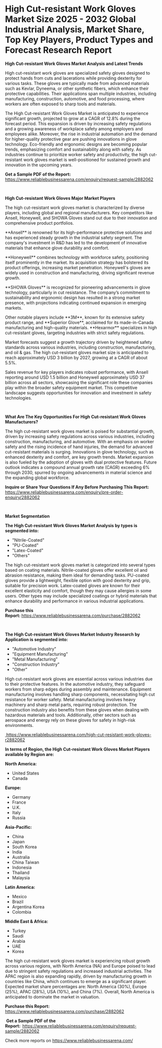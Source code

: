 <p><h1>High Cut-resistant Work Gloves Market Size 2025 - 2032 Global Industrial Analysis, Market Share, Top Key Players, Product Types and Forecast Research Report</h1></p><p><strong>High Cut-resistant Work Gloves Market Analysis and Latest Trends</strong></p>
<p><p>High cut-resistant work gloves are specialized safety gloves designed to protect hands from cuts and lacerations while providing dexterity for various tasks. These gloves are typically made from advanced materials such as Kevlar, Dyneema, or other synthetic fibers, which enhance their protective capabilities. Their applications span multiple industries, including manufacturing, construction, automotive, and food processing, where workers are often exposed to sharp tools and materials.</p><p>The High Cut-resistant Work Gloves Market is anticipated to experience significant growth, projected to grow at a CAGR of 12.8% during the forecast period. This expansion is driven by increasing safety regulations and a growing awareness of workplace safety among employers and employees alike. Moreover, the rise in industrial automation and the demand for higher-quality protective gear are pushing innovations in glove technology. Eco-friendly and ergonomic designs are becoming popular trends, emphasizing comfort and sustainability along with safety. As industries continue to prioritize worker safety and productivity, the high cut-resistant work gloves market is well-positioned for sustained growth and innovation in the upcoming years.</p></p>
<p><strong>Get a Sample PDF of the Report:&nbsp;</strong> <a href="https://www.reliablebusinessarena.com/enquiry/request-sample/2882062?utm_campaign=2990&utm_medium=2&utm_source=Github&utm_content=ia&utm_term=12032025&utm_id=high-cut-resistant-work-gloves">https://www.reliablebusinessarena.com/enquiry/request-sample/2882062</a></p>
<p>&nbsp;</p>
<p><strong>High Cut-resistant Work Gloves Major Market Players</strong></p>
<p><p>The high cut-resistant work gloves market is characterized by diverse players, including global and regional manufacturers. Key competitors like Ansell, Honeywell, and SHOWA Gloves stand out due to their innovation and comprehensive product portfolios.</p><p>**Ansell** is renowned for its high-performance protective solutions and has experienced steady growth in the industrial safety segment. The company's investment in R&D has led to the development of innovative materials that enhance glove durability and comfort.</p><p>**Honeywell** combines technology with workforce safety, positioning itself prominently in the market. Its acquisition strategy has bolstered its product offerings, increasing market penetration. Honeywell's gloves are widely used in construction and manufacturing, driving significant revenue growth.</p><p>**SHOWA Gloves** is recognized for pioneering advancements in glove technology, particularly in cut resistance. The company’s commitment to sustainability and ergonomic design has resulted in a strong market presence, with projections indicating continued expansion in emerging markets.</p><p>Other notable players include **3M**, known for its extensive safety product range, and **Superior Glove**, acclaimed for its made-in-Canada manufacturing and high-quality materials. **Hexarmor** specializes in high cut-resistant gloves, targeting industries with strict safety regulations.</p><p>Market forecasts suggest a growth trajectory driven by heightened safety standards across various industries, including construction, manufacturing, and oil & gas. The high cut-resistant gloves market size is anticipated to reach approximately USD 3 billion by 2027, growing at a CAGR of about 5.5%.</p><p>Sales revenue for key players indicates robust performance, with Ansell reporting around USD 1.5 billion and Honeywell approximately USD 37 billion across all sectors, showcasing the significant role these companies play within the broader safety equipment market. This competitive landscape suggests opportunities for innovation and investment in safety technologies.</p></p>
<p>&nbsp;</p>
<p><strong>What Are The Key Opportunities For High Cut-resistant Work Gloves Manufacturers?</strong></p>
<p><p>The high cut-resistant work gloves market is poised for substantial growth, driven by increasing safety regulations across various industries, including construction, manufacturing, and automotive. With an emphasis on worker safety and the rising incidence of hand injuries, the demand for advanced cut-resistant materials is surging. Innovations in glove technology, such as enhanced dexterity and comfort, are key growth trends. Market expansion is also fueled by the adoption of gloves with dual protective features. Future outlook indicates a compound annual growth rate (CAGR) exceeding 6% through 2030, spurred by ongoing advancements in material science and the expanding global workforce.</p></p>
<p><strong>Inquire or Share Your Questions If Any Before Purchasing This Report:</strong> <a href="https://www.reliablebusinessarena.com/enquiry/pre-order-enquiry/2882062?utm_campaign=2990&utm_medium=2&utm_source=Github&utm_content=ia&utm_term=12032025&utm_id=high-cut-resistant-work-gloves">https://www.reliablebusinessarena.com/enquiry/pre-order-enquiry/2882062</a></p>
<p>&nbsp;</p>
<p><strong>Market Segmentation</strong></p>
<p><strong>The High Cut-resistant Work Gloves Market Analysis by types is segmented into:</strong></p>
<p><ul><li>"Nitrile-Coated"</li><li>"PU-Coated"</li><li>"Latex-Coated"</li><li>"Others"</li></ul></p>
<p><p>The high cut-resistant work gloves market is categorized into several types based on coating materials. Nitrile-coated gloves offer excellent oil and abrasion resistance, making them ideal for demanding tasks. PU-coated gloves provide a lightweight, flexible option with good dexterity and grip, suitable for precision work. Latex-coated gloves are known for their excellent elasticity and comfort, though they may cause allergies in some users. Other types may include specialized coatings or hybrid materials that enhance durability and performance in various industrial applications.</p></p>
<p><strong>Purchase this Report:&nbsp;</strong><a href="https://www.reliablebusinessarena.com/purchase/2882062?utm_campaign=2990&utm_medium=2&utm_source=Github&utm_content=ia&utm_term=12032025&utm_id=high-cut-resistant-work-gloves">https://www.reliablebusinessarena.com/purchase/2882062</a></p>
<p>&nbsp;</p>
<p><strong>The High Cut-resistant Work Gloves Market Industry Research by Application is segmented into:</strong></p>
<p><ul><li>"Automotive Industry"</li><li>"Equipment Manufacturing"</li><li>"Metal Manufacturing"</li><li>"Construction Industry"</li><li>"Other"</li></ul></p>
<p><p>High cut-resistant work gloves are essential across various industries due to their protective features. In the automotive industry, they safeguard workers from sharp edges during assembly and maintenance. Equipment manufacturing involves handling sharp components, necessitating high cut resistance for worker safety. Metal manufacturing involves heavy machinery and sharp metal parts, requiring robust protection. The construction industry also benefits from these gloves when dealing with hazardous materials and tools. Additionally, other sectors such as aerospace and energy rely on these gloves for safety in high-risk environments.</p></p>
<p><a href="https://www.reliablebusinessarena.com/high-cut-resistant-work-gloves-r2882062?utm_campaign=2990&utm_medium=2&utm_source=Github&utm_content=ia&utm_term=12032025&utm_id=high-cut-resistant-work-gloves">&nbsp;https://www.reliablebusinessarena.com/high-cut-resistant-work-gloves-r2882062</a></p>
<p><strong>In terms of Region, the High Cut-resistant Work Gloves Market Players available by Region are:</strong></p>
<p>
    <p> <strong> North America: </strong>
        <ul>
            <li>United States</li>
            <li>Canada</li>
        </ul>
        </p> 
    <p> <strong> Europe: </strong>
        <ul>
            <li>Germany</li>
            <li>France</li>
            <li>U.K.</li>
            <li>Italy</li>
            <li>Russia</li>
        </ul>
        </p> 
    <p> <strong> Asia-Pacific: </strong>
        <ul>
            <li>China</li>
            <li>Japan</li>
            <li>South Korea</li>
            <li>India</li>
            <li>Australia</li>
            <li>China Taiwan</li>
            <li>Indonesia</li>
            <li>Thailand</li>
            <li>Malaysia</li>
        </ul>
        </p> 
    <p> <strong> Latin America: </strong>
        <ul>
            <li>Mexico</li>
            <li>Brazil</li>
            <li>Argentina Korea</li>
            <li>Colombia</li>
        </ul>
        </p> 
    <p> <strong> Middle East & Africa: </strong>
        <ul>
            <li>Turkey</li>
            <li>Saudi</li>
            <li>Arabia</li>
            <li>UAE</li>
            <li>Korea</li>
        </ul>
    </p>
    </p>
<p><p>The high cut-resistant work gloves market is experiencing robust growth across various regions, with North America (NA) and Europe poised to lead due to stringent safety regulations and increased industrial activities. The APAC region is also expanding rapidly, driven by manufacturing growth in countries like China, which continues to emerge as a significant player. Expected market share percentages are: North America (30%), Europe (25%), APAC (28%), USA (10%), and China (7%). Overall, North America is anticipated to dominate the market in valuation.</p></p>
<p><strong>Purchase this Report: </strong><a href="https://www.reliablebusinessarena.com/purchase/2882062?utm_campaign=2990&utm_medium=2&utm_source=Github&utm_content=ia&utm_term=12032025&utm_id=high-cut-resistant-work-gloves">https://www.reliablebusinessarena.com/purchase/2882062</a></p>
<p>&nbsp;<strong>Get a Sample PDF of the Report:&nbsp;&nbsp;</strong><a href="https://www.reliablebusinessarena.com/enquiry/request-sample/2882062?utm_campaign=2990&utm_medium=2&utm_source=Github&utm_content=ia&utm_term=12032025&utm_id=high-cut-resistant-work-gloves">https://www.reliablebusinessarena.com/enquiry/request-sample/2882062</a></p>
<p><strong></strong></p>
<p>Check more reports on <a href="https://www.reliablebusinessarena.com/?utm_campaign=2990&utm_medium=2&utm_source=Github&utm_content=ia&utm_term=12032025&utm_id=high-cut-resistant-work-gloves">https://www.reliablebusinessarena.com/</a></p>